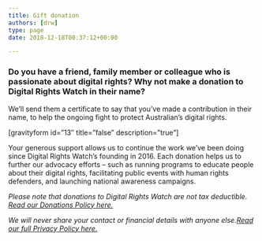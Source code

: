 ```yaml
---
title: Gift donation
authors: [drw]
type: page
date: 2018-12-18T00:37:12+00:00

---
```

### Do you have a friend, family member or colleague who is passionate about digital rights? Why not make a donation to Digital Rights Watch in their name?


We&#8217;ll send them a certificate to say that you&#8217;ve made a contribution in their name, to help the ongoing fight to protect Australian&#8217;s digital rights.


[gravityform id=&#8221;13&#8243; title=&#8221;false&#8221; description=&#8221;true&#8221;]

Your generous support allows us to continue the work we&#8217;ve been doing since Digital Rights Watch&#8217;s founding in 2016. Each donation helps us to further our advocacy efforts &#8211; such as running programs to educate people about their digital rights, facilitating public events with human rights defenders, and launching national awareness campaigns.

_Please note that donations to Digital Rights Watch are not tax deductible. [Read our Donations Policy here.][1]_

_We will never share your contact or financial details with anyone else.[Read our full Privacy Policy here.][2]_

 [1]: https://digitalrightswatch.org.au/about/donations-policy/
 [2]: https://digitalrightswatch.org.au/privacy-policy/
